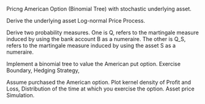Pricng American Option (Binomial Tree) with stochastic underlying asset. 

Derive the underlying asset Log-normal Price Process.

Derive two probability measures. One is Q, refers to the martingale measure induced by using the bank account B as a numeraire. The other is Q_S, refers to the martingale measure induced by using the asset S as a numeraire.

Implement a binomial tree to value the American put option. Exercise Boundary, Hedging Strategy, 

Assume purchased the American option. Plot kernel density of Profit and Loss, Distribution of the time at which you exercise the option. Asset price Simulation.
